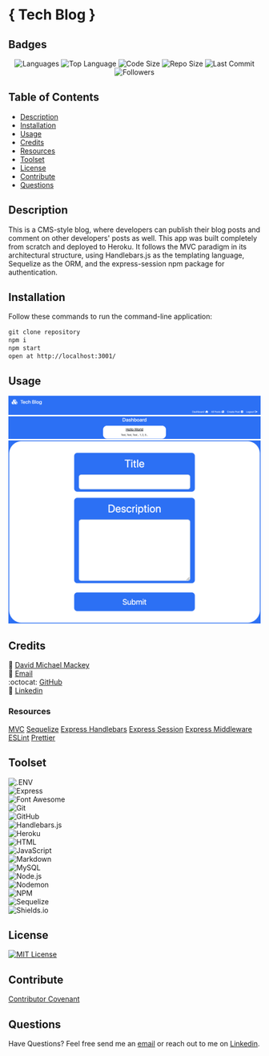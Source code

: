# { Tech Blog }

## Badges

<p align="center">
<img src="https://img.shields.io/github/languages/count/davidmichaelmackey/tech-blog?color=FF9AA2&style=for-the-badge" alt="Languages" />
<img src="https://img.shields.io/github/languages/top/davidmichaelmackey/tech-blog?color=FFB7B2&style=for-the-badge" alt="Top Language" />
<img src="https://img.shields.io/github/languages/code-size/davidmichaelmackey/tech-blog?color=FFDAC1&style=for-the-badge" alt="Code Size" />
<img src="https://img.shields.io/github/repo-size/davidmichaelmackey/tech-blog?color=E2F0CB&style=for-the-badge" alt="Repo Size" />
<img src="https://img.shields.io/github/last-commit/davidmichaelmackey/tech-blog?color=B5EAD7&style=for-the-badge" alt="Last Commit" />
<img src="https://img.shields.io/github/followers/davidmichaelmackey?style=for-the-badge" alt="Followers" />
</p>

## Table of Contents

- [Description](#description)
- [Installation](#installation)
- [Usage](#usage)
- [Credits](#credits)
- [Resources](#resources)
- [Toolset](#toolset)
- [License](#license)
- [Contribute](#contribute)
- [Questions](#questions)

## Description
This is a CMS-style blog, where developers can publish their blog posts and comment on other developers' posts as well. This app was built completely from scratch and deployed to Heroku. It follows the MVC paradigm in its architectural structure, using Handlebars.js as the templating language, Sequelize as the ORM, and the express-session npm package for authentication.

## Installation
Follow these commands to run the command-line application:  

    git clone repository
    npm i
    npm start
    open at http://localhost:3001/

## Usage

  ![Usage](./public/assets/images/screenshot1.png)
  ![Usage](./public/assets/images/screenshot2.png)
  ![Usage](./public/assets/images/screenshot3.png)

    

## Credits

:bust_in_silhouette: [David Michael Mackey](https://www.notion.so/davidmichaelmackey/David-Mackey-a59ce61a996840d6a933e3b135673467?pvs=4)<br>
:email: [Email](mailto:davidmackey@hey.com)<br>
:octocat: [GitHub](https://github.com/davidmichaelmackey/)<br>
:briefcase: [Linkedin](https://linkedin.com/in/davidmichaelmackey/)<br>



### Resources

  [MVC](https://developer.mozilla.org/en-US/docs/Glossary/MVC)
  [Sequelize](https://sequelize.org/docs/v6/core-concepts/model-basics)
  [Express Handlebars](https://www.npmjs.com/package/express-handlebars)
  [Express Session](https://www.npmjs.com/package/express-session)
  [Express Middleware](https://expressjs.com/en/guide/using-middleware.html)
  [ESLint](https://eslint.org/docs/latest/use/configure/)
  [Prettier](https://prettier.io/docs/en/index.html)

## Toolset

![.ENV](https://img.shields.io/badge/.ENV-ECD53F?style=for-the-badge&logo=.ENV&logoColor=ECD53F&labelColor=gray)<br>
![Express](https://img.shields.io/badge/Express-000000?style=for-the-badge&logo=Express&logoColor=000000&labelColor=gray)<br>
![Font Awesome](https://img.shields.io/badge/Font_Awesome-528DD7?style=for-the-badge&logo=Font-Awesome&logoColor=528DD7&labelColor=gray)<br>
![Git](https://img.shields.io/badge/Git-F05032?style=for-the-badge&logo=Git&logoColor=F05032&labelColor=gray)<br>
![GitHub](https://img.shields.io/badge/GitHub-181717?style=for-the-badge&logo=GitHub&logoColor=181717&labelColor=gray)<br>
![Handlebars.js](https://img.shields.io/badge/Handlebars.js-E34F26?style=for-the-badge&logo=Handlebarsdotjs&logoColor=E34F26&labelColor=gray)<br>
![Heroku](https://img.shields.io/badge/Heroku-430098?style=for-the-badge&logo=Heroku&logoColor=430098&labelColor=gray)<br>
![HTML](https://img.shields.io/badge/HTML-E34F26?style=for-the-badge&logo=HTML5&logoColor=E34F26&labelColor=gray)<br>
![JavaScript](https://img.shields.io/badge/JavaScript-F7DF1E?style=for-the-badge&logo=JavaScript&logoColor=F7DF1E&labelColor=gray)<br>
![Markdown](https://img.shields.io/badge/Markdown-000000?style=for-the-badge&logo=Markdown&logoColor=000000&labelColor=gray)<br>
![MySQL](https://img.shields.io/badge/MySQL-4479A1?style=for-the-badge&logo=MySQL&logoColor=4479A1&labelColor=gray)<br>
![Node.js](https://img.shields.io/badge/Node.js-339933?style=for-the-badge&logo=Node.js&logoColor=339933&labelColor=gray)<br>
![Nodemon](https://img.shields.io/badge/Nodemon-76D04B?style=for-the-badge&logo=Nodemon&logoColor=76D04B&labelColor=gray)<br>
![NPM](https://img.shields.io/badge/NPM-CB3837?style=for-the-badge&logo=NPM&logoColor=CB3837&labelColor=gray)<br>
![Sequelize](https://img.shields.io/badge/Sequelize-52B0E7?style=for-the-badge&logo=Sequelize&logoColor=52B0E7&labelColor=gray)<br>
![Shields.io](https://img.shields.io/badge/Shields.io-000000?style=for-the-badge&logo=Shields.io&logoColor=000000&labelColor=gray)<br>

## License

<a href="https://opensource.org/licenses/MIT"><img src="https://img.shields.io/badge/License-MIT-A31F34?style=for-the-badge" alt="MIT License"/></a>

## Contribute

[Contributor Covenant](https://www.contributor-covenant.org/)

## Questions

Have Questions? Feel free send me an [email](mailto:davidmackey@hey.com) or reach out to me on [Linkedin](https://linkedin.com/in/davidmichaelmackey/).
